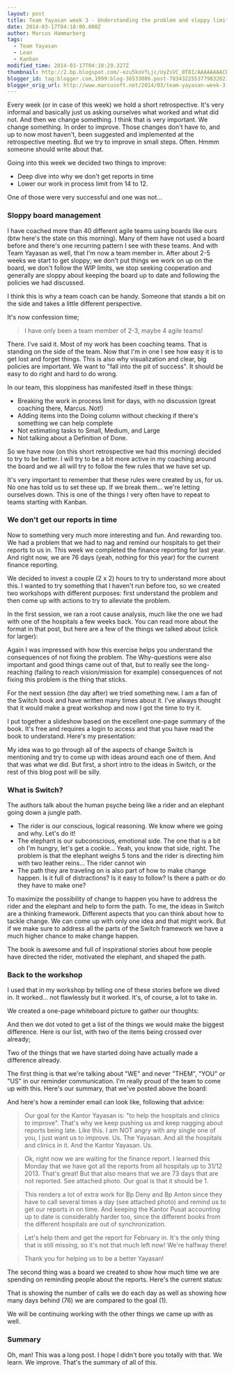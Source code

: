 ```yaml
---
layout: post
title: Team Yayasan week 3 - Understanding the problem and sloppy limits
date: 2014-03-17T04:18:00.000Z
author: Marcus Hammarberg
tags:
  - Team Yayasan
  - Lean
  - Kanban
modified_time: 2014-03-17T04:18:29.327Z
thumbnail: http://2.bp.blogspot.com/-ezu5koVfLjc/UyZsVC_0T8I/AAAAAAAACEs/Xs2xk2bJjj4/s72-c/2014-03-17+07.16.49.jpg
blogger_id: tag:blogger.com,1999:blog-36533086.post-7834322553779832021
blogger_orig_url: http://www.marcusoft.net/2014/03/team-yayasan-week-3-understanding.html
---
```


Every week (or in case of this week) we hold a short retrospective. It's very informal and basically just us asking ourselves what worked and what did not. And then we change something. I think that is very important. We change something. In order to improve. Those changes don't have to, and up to now most haven't, been suggested and implemented at the retrospective meeting. But we try to improve in small steps. Often. Hmmm someone should write about that.

Going into this week we decided two things to improve:

- Deep dive into why we don't get reports in time
- Lower our work in process limit from 14 to 12.

One of those were very successful and one was not...

### Sloppy board management

I have coached more than 40 different agile teams using boards like ours (btw here's the state on this morning). Many of them have not used a board before and there's one recurring pattern I see with these teams. And with Team Yayasan as well, that I'm now a team member in. After about 2-5 weeks we start to get sloppy; we don't put things we work on up on the board, we don't follow the WIP limits, we stop seeking cooperation and generally are sloppy about keeping the board up to date and following the policies we had discussed.

I think this is why a team coach can be handy. Someone that stands a bit on the side and takes a little different perspective.

It's now confession time;

> I have only been a team member of 2-3, maybe 4 agile teams!

There. I've said it. Most of my work has been coaching teams. That is standing on the side of the team. Now that I'm in one I see how easy it is to get lost and forget things. This is also why visualization and clear, big policies are important. We want to "fall into the pit of success". It should be easy to do right and hard to do wrong.

In our team, this sloppiness has manifested itself in these things:

- Breaking the work in process limit for days, with no discussion (great coaching there, Marcus. Not!)
- Adding items into the Doing column without checking if there's something we can help complete
- Not estimating tasks to Small, Medium, and Large
- Not talking about a Definition of Done.

So we have now (on this short retrospective we had this morning) decided to try to be better. I will try to be a bit more active in my coaching around the board and we all will try to follow the few rules that we have set up.

It's very important to remember that these rules were created by us, for us. No one has told us to set these up. If we break them... we're letting ourselves down. This is one of the things I very often have to repeat to teams starting with Kanban.

### We don't get our reports in time

Now to something very much more interesting and fun. And rewarding too. We had a problem that we had to nag and remind our hospitals to get their reports to us in. This week we completed the finance reporting for last year. And right now, we are 76 days (yeah, nothing for this year) for the current finance reporting.

We decided to invest a couple (2 x 2) hours to try to understand more about this. I wanted to try something that I haven't run before too, so we created two workshops with different purposes: first understand the problem and then come up with actions to try to alleviate the problem.

In the first session, we ran a root cause analysis, much like the one we had with one of the hospitals a few weeks back. You can read more about the format in that post, but here are a few of the things we talked about (click for larger):

Again I was impressed with how this exercise helps you understand the consequences of not fixing the problem. The Why-questions were also important and good things came out of that, but to really see the long-reaching (failing to reach vision/mission for example) consequences of not fixing this problem is the thing that sticks.

For the next session (the day after) we tried something new. I am a fan of the Switch book and have written many times about it. I've always thought that it would make a great workshop and now I got the time to try it.

I put together a slideshow based on the excellent one-page summary of the book. It's free and requires a login to access and that you have read the book to understand. Here's my presentation:

My idea was to go through all of the aspects of change Switch is mentioning and try to come up with ideas around each one of them. And that was what we did. But first, a short intro to the ideas in Switch, or the rest of this blog post will be silly.

### What is Switch?

The authors talk about the human psyche being like a rider and an elephant going down a jungle path.

- The rider is our conscious, logical reasoning. We know where we going and why. Let's do it!
- The elephant is our subconscious, emotional side. The one that is a bit oh I'm hungry, let's get a cookie... Yeah, you know that side, right. The problem is that the elephant weighs 5 tons and the rider is directing him with two leather reins... The rider cannot win
- The path they are traveling on is also part of how to make change happen. Is it full of distractions? Is it easy to follow? Is there a path or do they have to make one?

To maximize the possibility of change to happen you have to address the rider and the elephant and help to form the path. To me, the ideas in Switch are a thinking framework. Different aspects that you can think about how to tackle change. We can come up with only one idea and that might work. But if we make sure to address all the parts of the Switch framework we have a much higher chance to make change happen.

The book is awesome and full of inspirational stories about how people have directed the rider, motivated the elephant, and shaped the path.

### Back to the workshop

I used that in my workshop by telling one of these stories before we dived in. It worked... not flawlessly but it worked. It's, of course, a lot to take in.

We created a one-page whiteboard picture to gather our thoughts:

And then we dot voted to get a list of the things we would make the biggest difference. Here is our list, with two of the items being crossed over already;

Two of the things that we have started doing have actually made a difference already.

The first thing is that we're talking about "WE" and never "THEM", "YOU" or "US" in our reminder communication. I'm really proud of the team to come up with this. Here's our summary, that we've posted above the board:

And here's how a reminder email can look like, following that advice:

> Our goal for the Kantor Yayasan is: "to help the hospitals and clinics to improve". That's why we keep pushing us and keep nagging about reports being late. Like this. I am NOT angry with any single one of you, I just want us to improve. Us. The Yayasan. And all the hospitals and clinics in it. And the Kantor Yayasan. Us.

> Ok, right now we are waiting for the finance report. I learned this Monday that we have got all the reports from all hospitals up to 31/12 2013. That's great! But that also means that we are 73 days that are not reported. See attached photo. Our goal is that it should be 1.

> This renders a lot of extra work for Bp Deny and Bp Anton since they have to call several times a day (see attached photo) and remind us to get our reports in on time. And keeping the Kantor Pusat accounting up to date is considerably harder too, since the different books from the different hospitals are out of synchronization.

> Let's help them and get the report for February in. It's the only thing that is still missing, so it's not that much left now! We're halfway there!

> Thank you for helping us to be a better Yayasan!

The second thing was a board we created to show how much time we are spending on reminding people about the reports. Here's the current status:

That is showing the number of calls we do each day as well as showing how many days behind (76) we are compared to the goal (1).

We will be continuing working with the other things we came up with as well.

### Summary

Oh, man! This was a long post. I hope I didn't bore you totally with that. We learn. We improve. That's the summary of all of this.
